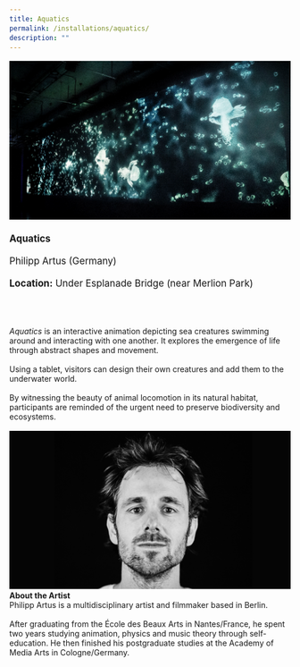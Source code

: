 ```yaml
---
title: Aquatics
permalink: /installations/aquatics/
description: ""
---
```

<p style="font-size:17px; line-height:40px">
<img src="/images/Installations/aquatics.jpg">
<b>Aquatics</b><br>
Philipp Artus (Germany)<br>
<b>Location:</b> Under Esplanade Bridge (near Merlion Park)<br><br>

<i>Aquatics</i> is an interactive animation depicting sea creatures swimming around and interacting with one another. It explores the emergence of life through abstract shapes and movement.&nbsp;
<br><br>
Using a tablet, visitors can design their own creatures and add them to the underwater world.&nbsp;&nbsp;
<br><br>
By witnessing the beauty of animal locomotion in its natural habitat, participants are reminded of the urgent need to preserve biodiversity and ecosystems.
<br><br>
<img src="/images/Installations/2nd%20release/philipp_artus_profile_landsscape_ilsg23.jpg">
<b>About the Artist</b><br>
Philipp Artus is a multidisciplinary artist and filmmaker based in Berlin. &nbsp;
<br><br>
After graduating from the École des Beaux Arts in Nantes/France, he spent two years studying animation, physics and music theory through self-education. He then finished his postgraduate studies at the Academy of Media Arts in Cologne/Germany.</p>